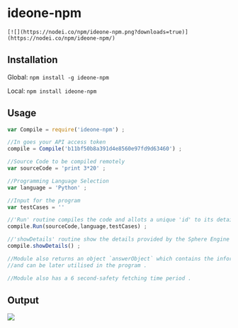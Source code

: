 # ideone-npm

	[![](https://nodei.co/npm/ideone-npm.png?downloads=true)](https://nodei.co/npm/ideone-npm/)
## Installation

Global:
`npm install -g ideone-npm`

Local:
`npm install ideone-npm`

## Usage

```js
var Compile = require('ideone-npm') ;

//In goes your API access token
compile = Compile('b11bf50b8a391d4e8560e97fd9d63460') ;

//Source Code to be compiled remotely
var sourceCode = 'print 3*20' ;

//Programming Language Selection
var language = 'Python' ;

//Input for the program
var testCases = ''

//'Run' routine compiles the code and allots a unique 'id' to its details
compile.Run(sourceCode,language,testCases) ;

//'showDetails' routine show the details provided by the Sphere Engine API 
compile.showDetails() ;

//Module also returns an object `answerObject` which contains the information regarding the answer
//and can be later utilised in the program .

//Module also has a 6 second-safety fetching time period .

```

## Output
![](http://i57.tinypic.com/331oscw.jpg)
